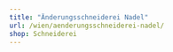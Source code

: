 ```yaml
---
title: "Änderungsschneiderei Nadel"
url: /wien/aenderungsschneiderei-nadel/
shop: Schneiderei
---
```

